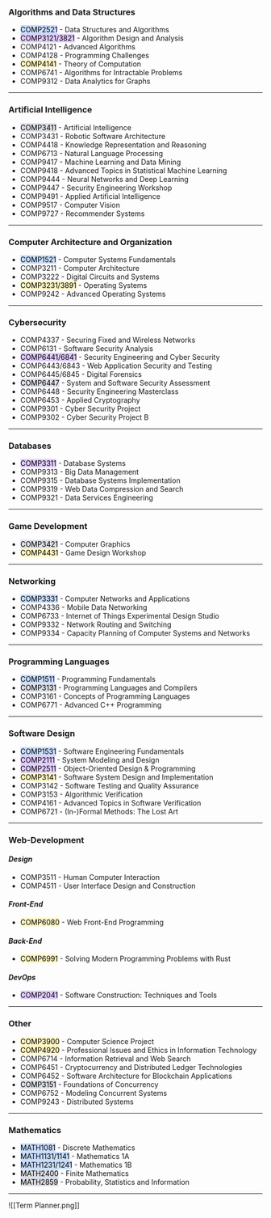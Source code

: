 ### Algorithms and Data Structures
- <mark style="background: #ADCCFFA6;">COMP2521</mark> - Data Structures and Algorithms
- <mark style="background: #D2B3FFA6;">COMP3121/3821</mark> - Algorithm Design and Analysis
- COMP4121 - Advanced Algorithms
- COMP4128 - Programming Challenges
- <mark style="background: #FFF3A3A6;">COMP4141</mark> - Theory of Computation
- COMP6741 - Algorithms for Intractable Problems
- COMP9312 - Data Analytics for Graphs
---
### Artificial Intelligence
- <mark style="background: #CACFD9A6;">COMP3411</mark> - Artificial Intelligence
- COMP3431 - Robotic Software Architecture
- COMP4418 - Knowledge Representation and Reasoning
- COMP6713 - Natural Language Processing
- COMP9417 - Machine Learning and Data Mining
- COMP9418 - Advanced Topics in Statistical Machine Learning
- COMP9444 - Neural Networks and Deep Learning
- COMP9447 - Security Engineering Workshop
- COMP9491 - Applied Artificial Intelligence
- COMP9517 - Computer Vision
- COMP9727 - Recommender Systems
---
### Computer Architecture and Organization
- <mark style="background: #ADCCFFA6;">COMP1521</mark> - Computer Systems Fundamentals
- COMP3211 - Computer Architecture
- COMP3222 - Digital Circuits and Systems
- <mark style="background: #FFF3A3A6;">COMP3231/3891</mark> - Operating Systems
- COMP9242 - Advanced Operating Systems
---
### Cybersecurity
- COMP4337 - Securing Fixed and Wireless Networks
- COMP6131 - Software Security Analysis
- <mark style="background: #D2B3FFA6;">COMP6441/6841</mark> - Security Engineering and Cyber Security
- COMP6443/6843 - Web Application Security and Testing
- COMP6445/6845 - Digital Forensics
- <mark style="background: #CACFD9A6;">COMP6447</mark> - System and Software Security Assessment
- COMP6448 - Security Engineering Masterclass
- COMP6453 - Applied Cryptography
- COMP9301 - Cyber Security Project
- COMP9302 - Cyber Security Project B
---
### Databases
- <mark style="background: #D2B3FFA6;">COMP3311</mark> - Database Systems
- COMP9313 - Big Data Management
- COMP9315 - Database Systems Implementation
- COMP9319 - Web Data Compression and Search
- COMP9321 - Data Services Engineering
---
### Game Development
- <mark style="background: #CACFD9A6;">COMP3421</mark> - Computer Graphics
- <mark style="background: #FFF3A3A6;">COMP4431</mark> - Game Design Workshop
---
### Networking
- <mark style="background: #ADCCFFA6;">COMP3331</mark> - Computer Networks and Applications
- COMP4336 - Mobile Data Networking
- COMP6733 - Internet of Things Experimental Design Studio
- COMP9332 - Network Routing and Switching
- COMP9334 - Capacity Planning of Computer Systems and Networks
---
### Programming Languages
- <mark style="background: #ADCCFFA6;">COMP1511</mark> - Programming Fundamentals
- <mark style="background: #CACFD9A6;">COMP3131</mark> - Programming Languages and Compilers
- COMP3161 - Concepts of Programming Languages
- COMP6771 - Advanced C++ Programming
---
### Software Design
- <mark style="background: #ADCCFFA6;">COMP1531</mark> - Software Engineering Fundamentals
- <mark style="background: #D2B3FFA6;">COMP2111</mark> - System Modeling and Design
- <mark style="background: #D2B3FFA6;">COMP2511</mark> - Object-Oriented Design & Programming
- <mark style="background: #FFF3A3A6;">COMP3141</mark> - Software System Design and Implementation
- COMP3142 -  Software Testing and Quality Assurance
- COMP3153 - Algorithmic Verification
- COMP4161 - Advanced Topics in Software Verification
- COMP6721 - (In-)Formal Methods: The Lost Art
---
### Web-Development

#### *Design*
- COMP3511 - Human Computer Interaction
- COMP4511 - User Interface Design and Construction

#### *Front-End*
- <mark style="background: #FFF3A3A6;">COMP6080</mark> - Web Front-End Programming

#### *Back-End*
- <mark style="background: #FFF3A3A6;">COMP6991</mark> - Solving Modern Programming Problems with Rust

#### *DevOps*
- <mark style="background: #D2B3FFA6;">COMP2041</mark> - Software Construction: Techniques and Tools
---
### Other
- <mark style="background: #FFF3A3A6;">COMP3900</mark> - Computer Science Project
- <mark style="background: #FFF3A3A6;">COMP4920</mark> - Professional Issues and Ethics in Information Technology
- COMP6714 - Information Retrieval and Web Search
- COMP6451 - Cryptocurrency and Distributed Ledger Technologies
- COMP6452 - Software Architecture for Blockchain Applications
- <mark style="background: #CACFD9A6;">COMP3151</mark> - Foundations of Concurrency
- COMP6752 - Modeling Concurrent Systems
- COMP9243 - Distributed Systems
---
### Mathematics
- <mark style="background: #ADCCFFA6;">MATH1081</mark> - Discrete Mathematics
- <mark style="background: #ADCCFFA6;">MATH1131/1141</mark> - Mathematics 1A
- <mark style="background: #ADCCFFA6;">MATH1231/1241</mark> - Mathematics 1B
- <mark style="background: #CACFD9A6;">MATH2400</mark> - Finite Mathematics
- <mark style="background: #CACFD9A6;">MATH2859</mark> - Probability, Statistics and Information
---
![[Term Planner.png]]
